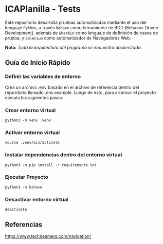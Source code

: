 # ICAPlanilla - Tests
Este repositorio desarrolla pruebas automatizadas mediante el uso del lenguaje `Python`, a través `Behave` como herramiente de BDD (Behavior Driven Development), además de `Gherkin` como lenguaje de definición de casos de prueba, y `Selenium` como automatizador de Navegadores Web. 

**Nota:** *Toda la arquitectura del programa se encuentra dockerizada.*

## Guía de Inicio Rápido

### Definir las variables de entorno 

Crea un archivo .env basado en el archivo de referencia dentro del repositorio llamado .env.example. Luego de esto, para arrancar el proyecto ejecuta los siguientes pasos:

### Crear entorno virtual
```
python3 -m venv .venv
```

### Activar entorno virtual
```
source .venv/bin/activate
```

### Instalar dependencias dentro del entorno virtual
```
python3 -m pip install -r requirements.txt
```

### Ejecutar Proyecto
```
python3 -m behave
```

### Desactivar entorno virtual
```
deactivate
```

## Referencias
https://www.techbeamers.com/navigation/
